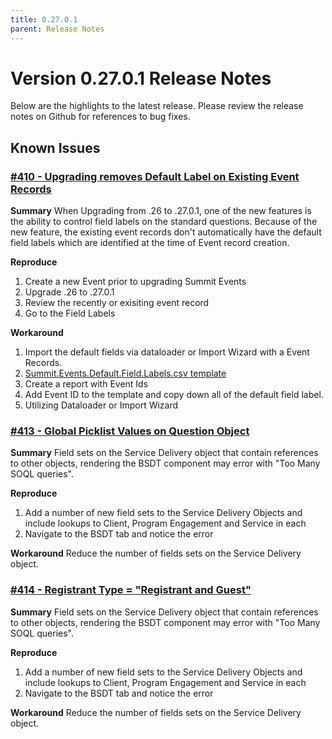 ```yaml
---
title: 0.27.0.1
parent: Release Notes
---
```


# Version 0.27.0.1 Release Notes

Below are the highlights to the latest release.  Please review the release notes on Github for references to bug fixes.

## Known Issues

### [#410 - Upgrading removes Default Label on Existing Event Records](https://github.com/SFDO-Community/Summit-Events-App/issues/410)
**Summary**
When Upgrading from .26 to .27.0.1, one of the new features is the ability to control field labels on the standard questions. Because of the new feature, the existing event records don't automatically have the default field labels which are identified at the time of Event record creation.

**Reproduce**
1. Create a new Event prior to upgrading Summit Events
2. Upgrade .26 to .27.0.1
3. Review the recently or exisiting event record
4. Go to the Field Labels

**Workaround**
1. Import the default fields via dataloader or Import Wizard with a Event Records.
2. [Summit.Events.Default.Field.Labels.csv template](https://github.com/SFDO-Community-Sprints/summit-events-app-documentation/files/8847091/Summit.Events.Default.Field.Labels.csv)
3. Create a report with Event Ids
4. Add Event ID to the template and copy down all of the default field label.
5. Utilizing Dataloader or Import Wizard


### [#413 - Global Picklist Values on Question Object](https://github.com/SFDO-Community/Summit-Events-App/issues/413)
**Summary**
Field sets on the Service Delivery object that contain references to other objects, rendering the BSDT component may error with "Too Many SOQL queries".

**Reproduce**
1. Add a number of new field sets to the Service Delivery Objects and include lookups to Client, Program Engagement and Service in each
2. Navigate to the BSDT tab and notice the error

**Workaround**
Reduce the number of fields sets on the Service Delivery object.


### [#414 - Registrant Type = "Registrant and Guest"](https://github.com/SFDO-Community/Summit-Events-App/issues/414)
**Summary**
Field sets on the Service Delivery object that contain references to other objects, rendering the BSDT component may error with "Too Many SOQL queries".

**Reproduce**
1. Add a number of new field sets to the Service Delivery Objects and include lookups to Client, Program Engagement and Service in each
2. Navigate to the BSDT tab and notice the error

**Workaround**
Reduce the number of fields sets on the Service Delivery object.

